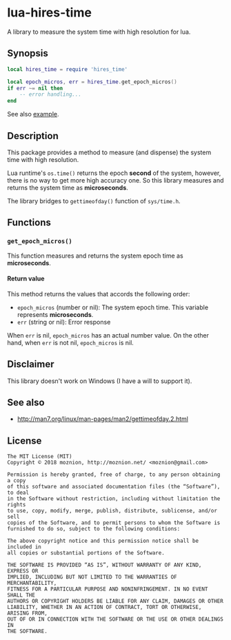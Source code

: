 lua-hires-time
==

A library to measure the system time with high resolution for lua.

Synopsis
--

```lua
local hires_time = require 'hires_time'

local epoch_micros, err = hires_time.get_epoch_micros()
if err ~= nil then
    -- error handling...
end
```

See also [example](/example/).

Description
--

This package provides a method to measure (and dispense) the system time with high resolution.

Lua runtime's `os.time()` returns the epoch __second__ of the system, however, there is no way to get more high accuracy one. So this library measures and returns the system time as __microseconds__.

The library bridges to `gettimeofday()` function of `sys/time.h`.

Functions
--

### `get_epoch_micros()`

This function measures and returns the system epoch time as __microseconds__.

#### Return value

This method returns the values that accords the following order:

- `epoch_micros` (number or nil): The system epoch time. This variable represents __microseconds__.
- `err` (string or nil): Error response

When `err` is nil, `epoch_micros` has an actual number value. On the other hand, when `err` is not nil, `epoch_micros` is nil.

Disclaimer
--

This library doesn't work on Windows (I have a will to support it).

See also
--

- http://man7.org/linux/man-pages/man2/gettimeofday.2.html

License
--

```
The MIT License (MIT)
Copyright © 2018 moznion, http://moznion.net/ <moznion@gmail.com>

Permission is hereby granted, free of charge, to any person obtaining a copy
of this software and associated documentation files (the “Software”), to deal
in the Software without restriction, including without limitation the rights
to use, copy, modify, merge, publish, distribute, sublicense, and/or sell
copies of the Software, and to permit persons to whom the Software is
furnished to do so, subject to the following conditions:

The above copyright notice and this permission notice shall be included in
all copies or substantial portions of the Software.

THE SOFTWARE IS PROVIDED “AS IS”, WITHOUT WARRANTY OF ANY KIND, EXPRESS OR
IMPLIED, INCLUDING BUT NOT LIMITED TO THE WARRANTIES OF MERCHANTABILITY,
FITNESS FOR A PARTICULAR PURPOSE AND NONINFRINGEMENT. IN NO EVENT SHALL THE
AUTHORS OR COPYRIGHT HOLDERS BE LIABLE FOR ANY CLAIM, DAMAGES OR OTHER
LIABILITY, WHETHER IN AN ACTION OF CONTRACT, TORT OR OTHERWISE, ARISING FROM,
OUT OF OR IN CONNECTION WITH THE SOFTWARE OR THE USE OR OTHER DEALINGS IN
THE SOFTWARE.
```

